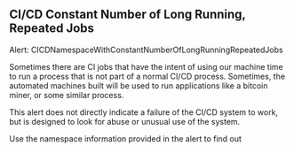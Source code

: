## CI/CD Constant Number of Long Running, Repeated Jobs
Alert: CICDNamespaceWithConstantNumberOfLongRunningRepeatedJobs

Sometimes there are CI jobs that have the intent of using our machine time to run a process that is not part of a normal CI/CD process. Sometimes, the automated machines built will be used to run applications like a bitcoin miner, or some similar process.

This alert does not directly indicate a failure of the CI/CD system to work, but is designed to look for abuse or unusual use of the system.

Use the namespace information provided in the alert to find out 
